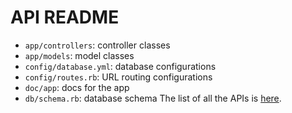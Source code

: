 API README
======
* `app/controllers`: controller classes
* `app/models`: model classes
* `config/database.yml`: database configurations
* `config/routes.rb`: URL routing configurations
* `doc/app`: docs for the app
* `db/schema.rb`: database schema
The list of all the APIs is [here](https://pl.cs.jhu.edu:8000/oose-13-group-12/project/blob/master/topica/api_routes.rdoc).

